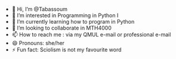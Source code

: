 - 👋 Hi, I’m @Tabassoum
- 👀 I’m interested in Programming in Python I
- 🌱 I’m currently learning how to program in Python
- 💞️ I’m looking to collaborate in MTH4000
- 📫 How to reach me : via my QMUL e-mail or professional e-mail
- 😄 Pronouns: she/her
- ⚡ Fun fact: Sciolism is not my favourite word

<!---
Tabassoum/Tabassoum is a ✨ special ✨ repository because its `README.md` (this file) appears on your GitHub profile.
You can click the Preview link to take a look at your changes.
--->
